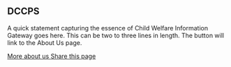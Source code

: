 <section class="usa-hero hero-landing is-hero" aria-label="Introduction">
  <div class="grid-container">
    <div class="text-img-container">
        <div>
            <h1 class="usa-hero__heading">
                <span class="usa-hero__heading--alt">DCCPS</span>
            </h1> 
            <p>A quick statement capturing the essence of Child Welfare Information Gateway goes here. This can be two to three lines in length. The button will link to the About Us page.</p>
            <div class="hero-btns">
                <a class="usa-button hero-landing-button"
                href="{{ hero.button.href | relative_url }}">
                More about us
                </a>
                <a class="share-page" href="">
                Share this page <i class="fa-solid fa-share-nodes"></i>
                </a>
            </div>
        </div>
        <div class="hero-image"></div>
    </div>
  </div>
</section>